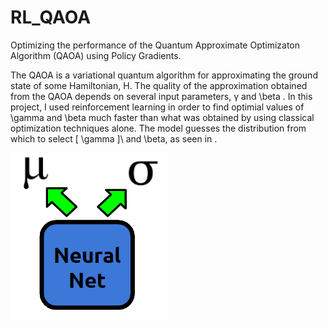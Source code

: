 # RL_QAOA
Optimizing the performance of the Quantum Approximate Optimizaton Algorithm (QAOA) using Policy Gradients. 

The QAOA is a variational quantum algorithm for approximating the ground state of some Hamiltonian, H. The quality of the approximation obtained from the QAOA depends on several input parameters, &gamma; and \beta . In this project, I used reinforcement learning in order to find optimial values of \gamma and \beta much faster than what was obtained by using classical optimization techniques alone. The model guesses the distribution from which to select \[ \gamma ]\ and \beta, as seen in .

![Robot Image](images/RL_Model.PNG)
